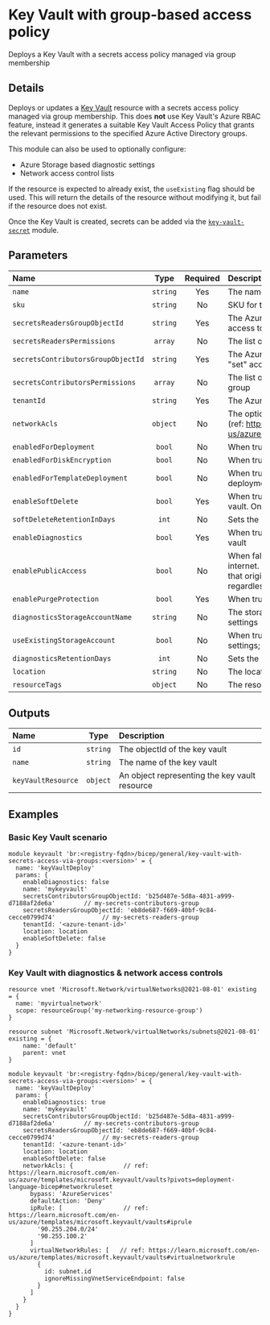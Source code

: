 # Key Vault with group-based access policy

Deploys a Key Vault with a secrets access policy managed via group membership

## Details

Deploys or updates a [Key Vault](https://azure.microsoft.com/en-us/products/key-vault/) resource with a secrets access policy managed via group membership. This does **not** use Key Vault's Azure RBAC feature, instead it generates a suitable Key Vault Access Policy that grants the relevant permissions to the specified Azure Active Directory groups.

This module can also be used to optionally configure:

* Azure Storage based diagnostic settings
* Network access control lists

If the resource is expected to already exist, the `useExisting` flag should be used. This will return the details of the resource without modifying it, but fail if the resource does not exist.

Once the Key Vault is created, secrets can be added via the [`key-vault-secret`](https://github.com/endjin/Endjin.RecommendedPractices.Bicep/tree/main/modules/general/key-vault-secret) module.

## Parameters

| Name                               | Type     | Required | Description                                                                                                                                                                                                             |
| :--------------------------------- | :------: | :------: | :---------------------------------------------------------------------------------------------------------------------------------------------------------------------------------------------------------------------- |
| `name`                             | `string` | Yes      | The name of the key vault                                                                                                                                                                                               |
| `sku`                              | `string` | No       | SKU for the key vault                                                                                                                                                                                                   |
| `secretsReadersGroupObjectId`      | `string` | Yes      | The AzureAD objectId for the group to be granted "get" access to secrets                                                                                                                                                |
| `secretsReadersPermissions`        | `array`  | No       | The list of secret permissions granted to the "reader" group                                                                                                                                                            |
| `secretsContributorsGroupObjectId` | `string` | Yes      | The AzureAD objectId for the group to be granted "get" & "set" access to secrets                                                                                                                                        |
| `secretsContributorsPermissions`   | `array`  | No       | The list of secret permissions granted to the "contributors" group                                                                                                                                                      |
| `tenantId`                         | `string` | Yes      | The Azure tenantId of the key vault                                                                                                                                                                                     |
| `networkAcls`                      | `object` | No       | The optional network rules securing access to the key vault (ref: https://learn.microsoft.com/en-us/azure/templates/microsoft.keyvault/vaults#networkruleset)                                                           |
| `enabledForDeployment`             | `bool`   | No       | When true, the key vault will be accessible by deployments                                                                                                                                                              |
| `enabledForDiskEncryption`         | `bool`   | No       | When true, the key vault will be accessible for disk encryption                                                                                                                                                         |
| `enabledForTemplateDeployment`     | `bool`   | No       | When true, the key vault will be accessible by ARM deployments                                                                                                                                                          |
| `enableSoftDelete`                 | `bool`   | Yes      | When true, 'soft delete' functionality is enabled for this key vault. Once set to true, it cannot be reverted to false.                                                                                                 |
| `softDeleteRetentionInDays`        | `int`    | No       | Sets the retention policy if this key vault is soft deleted                                                                                                                                                             |
| `enableDiagnostics`                | `bool`   | Yes      | When true, diagnostics settings will be enabled for the key vault                                                                                                                                                       |
| `enablePublicAccess`               | `bool`   | No       | When false, the vault will not accept traffic from public internet. (i.e. all traffic except private endpoint traffic and that that originates from trusted services will be blocked, regardless of any firewall rules) |
| `enablePurgeProtection`            | `bool`   | Yes      | When true, the key vault will have purge protection enabled                                                                                                                                                             |
| `diagnosticsStorageAccountName`    | `string` | No       | The storage account name to be used for key vault diagnostic settings                                                                                                                                                   |
| `useExistingStorageAccount`        | `bool`   | No       | When true, an existing storage account be used for diagnotics settings; When false, the storage account is created/updated                                                                                              |
| `diagnosticsRetentionDays`         | `int`    | No       | Sets the retention policy for diagnostics settings data, in days                                                                                                                                                        |
| `location`                         | `string` | No       | The location of the key vault                                                                                                                                                                                           |
| `resourceTags`                     | `object` | No       | The resource tags applied to resources                                                                                                                                                                                  |

## Outputs

| Name               | Type     | Description                                   |
| :----------------- | :------: | :-------------------------------------------- |
| `id`               | `string` | The objectId of the key vault                 |
| `name`             | `string` | The name of the key vault                     |
| `keyVaultResource` | `object` | An object representing the key vault resource |

## Examples

### Basic Key Vault scenario

```bicep
module keyvault 'br:<registry-fqdn>/bicep/general/key-vault-with-secrets-access-via-groups:<version>' = {
  name: 'keyVaultDeploy'
  params: {
    enableDiagnostics: false
    name: 'mykeyvault'
    secretsContributorsGroupObjectId: 'b25d487e-5d8a-4831-a999-d7188af2de6a'        // my-secrets-contributors-group
    secretsReadersGroupObjectId: 'eb8de687-f669-40bf-9c84-cecce0799d74'             // my-secrets-readers-group
    tenantId: '<azure-tenant-id>'
    location: location
    enableSoftDelete: false
  }
}
```

### Key Vault with diagnostics & network access controls

```bicep
resource vnet 'Microsoft.Network/virtualNetworks@2021-08-01' existing = {
  name: 'myvirtualnetwork'
  scope: resourceGroup('my-networking-resource-group')
}

resource subnet 'Microsoft.Network/virtualNetworks/subnets@2021-08-01' existing = {
    name: 'default'
    parent: vnet
}

module keyvault 'br:<registry-fqdn>/bicep/general/key-vault-with-secrets-access-via-groups:<version>' = {
  name: 'keyVaultDeploy'
  params: {
    enableDiagnostics: true
    name: 'mykeyvault'
    secretsContributorsGroupObjectId: 'b25d487e-5d8a-4831-a999-d7188af2de6a'        // my-secrets-contributors-group
    secretsReadersGroupObjectId: 'eb8de687-f669-40bf-9c84-cecce0799d74'             // my-secrets-readers-group
    tenantId: '<azure-tenant-id>'
    location: location
    enableSoftDelete: false
    networkAcls: {              // ref: https://learn.microsoft.com/en-us/azure/templates/microsoft.keyvault/vaults?pivots=deployment-language-bicep#networkruleset
      bypass: 'AzureServices'
      defaultAction: 'Deny'
      ipRule: [                 // ref: https://learn.microsoft.com/en-us/azure/templates/microsoft.keyvault/vaults#iprule
        '90.255.204.0/24'
        '90.255.100.2'
      ]
      virtualNetworkRules: [   // ref: https://learn.microsoft.com/en-us/azure/templates/microsoft.keyvault/vaults#virtualnetworkrule
        {
          id: subnet.id
          ignoreMissingVnetServiceEndpoint: false
        }
      ]
    }
  }
}
```